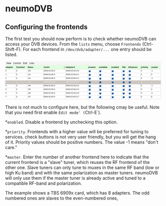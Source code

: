 # neumoDVB #

## Configuring the frontends ##

The first test you should now perform is to check whether neumoDVB can access your DVB devices.
From the `lists` menu, choose `Frontends` (Ctrl-Shift-F). For each frontend in `/dev/dvb/adapter/...`
one entry should be listed.

![Frontends](images/frontends.png)

There is not much to configure here, but the following cmay be useful. Note that you need
first enable `Edit mode' (`Ctrl-E`).

*`enabled`. Disable a frontend by unchecking this option.

*`priority`. Frontends with a higher value will be preferred for tuning to services.
check buttons is not very user friendly, but you will get the hang of it. Priority values should be
positive numbers. The value -1 means "don't care."

*`master`. Enter the number of another frontend here to indicate that the current frontend is a "slave"
tuner, which reuses the RF frontend of the other one. Slave tuners can only tune to muxes in the same
RF band (low or high Ku band) and with the same polarization as master tuners. neumoDVB will only use
them if the master tuner is already active and tuned to a compatible RF-band and polarization.

The example shows a TBS 6909x card, which has 8 adapters. The odd numbered ones are slaves to the
even-numbered ones,
